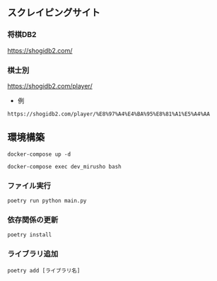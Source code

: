 ## スクレイピングサイト

### 将棋DB2 
https://shogidb2.com/



### 棋士別

https://shogidb2.com/player/

- 例
``` 
https://shogidb2.com/player/%E8%97%A4%E4%BA%95%E8%81%A1%E5%A4%AA
```

## 環境構築

```
docker-compose up -d

docker-compose exec dev_mirusho bash
```

### ファイル実行
```
poetry run python main.py
```


### 依存関係の更新
```
poetry install
```


### ライブラリ追加
```
poetry add [ライブラリ名]
```
